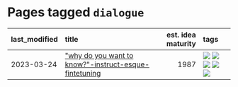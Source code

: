 # Pages tagged `dialogue`

|last_modified|title|est. idea maturity|tags
|:---|:---|---:|:---|
|2023-03-24|["why do you want to know?"-instruct-esque-fintetuning](../whydoyouwantoknow.md)|1987|[![](https://img.shields.io/badge/tag-aiethics-35d2ce)](../tags/aiethics.md) [![](https://img.shields.io/badge/tag-alignment-c4fb38)](../tags/alignment.md) [![](https://img.shields.io/badge/tag-dialogue-8e95e2)](../tags/dialogue.md) [![](https://img.shields.io/badge/tag-models-ea1833)](../tags/models.md) [![](https://img.shields.io/badge/tag-wip-ebbec3)](../tags/wip.md)|